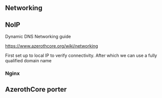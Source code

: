 
## Networking


## NoIP

Dynamic DNS
Networking guide

https://www.azerothcore.org/wiki/networking 

First set up to local IP to verify connectivity.
After which we can use a fully qualified domain name


### Nginx




## AzerothCore porter